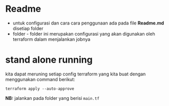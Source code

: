 # Readme
* untuk configurasi dan cara cara penggunaan ada pada file **Readme.md** disetiap folder
* folder - folder ini merupakan configurasi yang akan digunakan oleh terraform dalam menjalankan jobnya

# stand alone running
kita dapat meruning setiap config terraform yang kita buat dengan menggunakan command berikut:
```
terraform apply --auto-approve
```
**NB:** jalankan pada folder yang berisi `main.tf`
